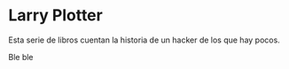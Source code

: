 # Larry Plotter

Esta serie de libros cuentan la historia de un hacker de los que hay pocos.

Ble ble